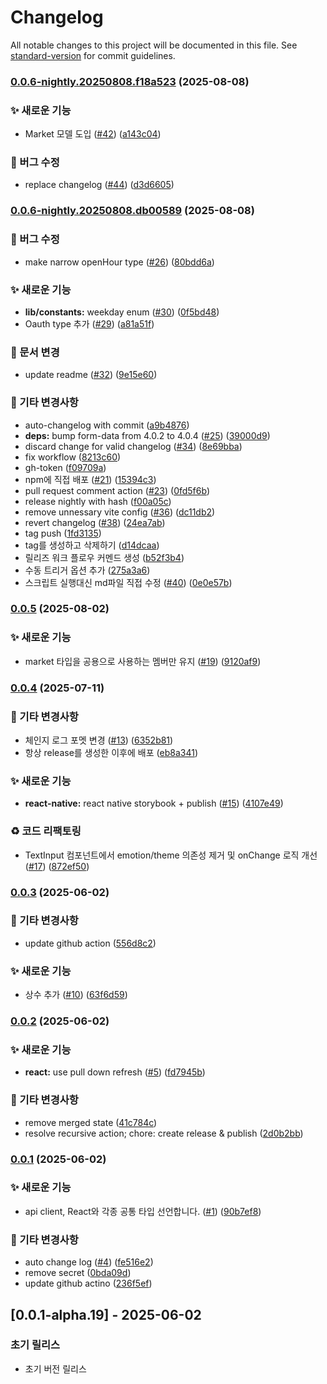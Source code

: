 # Changelog

All notable changes to this project will be documented in this file. See [standard-version](https://github.com/conventional-changelog/standard-version) for commit guidelines.

### [0.0.6-nightly.20250808.f18a523](https://github.com/ummgoban/shared/compare/v0.0.6-nightly.20250808.db00589...0.0.6-nightly.20250808.f18a523) (2025-08-08)


### ✨ 새로운 기능

* Market 모델 도입 ([#42](https://github.com/ummgoban/shared/issues/42)) ([a143c04](https://github.com/ummgoban/shared/commit/a143c04bf1f2c00c5b3162642b383a4873744361))


### 🐛 버그 수정

* replace changelog ([#44](https://github.com/ummgoban/shared/issues/44)) ([d3d6605](https://github.com/ummgoban/shared/commit/d3d66056fb1b11e956b397dd5420c5463b5043f2))

### [0.0.6-nightly.20250808.db00589](https://github.com/ummgoban/shared/compare/v0.0.5...v0.0.6-nightly.20250808.db00589) (2025-08-08)


### 🐛 버그 수정

* make narrow openHour type ([#26](https://github.com/ummgoban/shared/issues/26)) ([80bdd6a](https://github.com/ummgoban/shared/commit/80bdd6a88b35118db8ebf0879b45d37a44f4148c))


### ✨ 새로운 기능

* **lib/constants:** weekday enum ([#30](https://github.com/ummgoban/shared/issues/30)) ([0f5bd48](https://github.com/ummgoban/shared/commit/0f5bd48a3d5262e3272a20fa3bdf618b80a2263f))
* Oauth type 추가 ([#29](https://github.com/ummgoban/shared/issues/29)) ([a81a51f](https://github.com/ummgoban/shared/commit/a81a51ff4f4bd6dfd2ff829fe9da7de2b63cf771))


### 📝 문서 변경

* update readme ([#32](https://github.com/ummgoban/shared/issues/32)) ([9e15e60](https://github.com/ummgoban/shared/commit/9e15e60faf4428acd75421cd129f7b9b6167a22a))


### 🔨 기타 변경사항

* auto-changelog with commit ([a9b4876](https://github.com/ummgoban/shared/commit/a9b4876521a4a211860a0a9bfb9c7bcfdf377a3b))
* **deps:** bump form-data from 4.0.2 to 4.0.4 ([#25](https://github.com/ummgoban/shared/issues/25)) ([39000d9](https://github.com/ummgoban/shared/commit/39000d9ca86295e1c550d944d73f8bee7ebc9d07))
* discard change for valid changelog ([#34](https://github.com/ummgoban/shared/issues/34)) ([8e69bba](https://github.com/ummgoban/shared/commit/8e69bba9bfdcdde20c1c2033f03005b56ab29bec))
* fix workflow ([8213c60](https://github.com/ummgoban/shared/commit/8213c6054ebfc557fe5df72a2801d116fcfc8e97))
* gh-token ([f09709a](https://github.com/ummgoban/shared/commit/f09709ade0e59979ebabd7c7fe0e144b9f5ad528))
* npm에 직접 배포 ([#21](https://github.com/ummgoban/shared/issues/21)) ([15394c3](https://github.com/ummgoban/shared/commit/15394c33af3795ba1519bb7795421c252665ea73))
* pull request comment action ([#23](https://github.com/ummgoban/shared/issues/23)) ([0fd5f6b](https://github.com/ummgoban/shared/commit/0fd5f6b0b2dab46c2cf95fa649a82cec1dc05e21))
* release nightly with hash ([f00a05c](https://github.com/ummgoban/shared/commit/f00a05c595fefb5307717462a937bfcef3da3b09))
* remove unnessary vite config ([#36](https://github.com/ummgoban/shared/issues/36)) ([dc11db2](https://github.com/ummgoban/shared/commit/dc11db2b975f7fea6311a8fee035b4b7688870b1))
* revert changelog ([#38](https://github.com/ummgoban/shared/issues/38)) ([24ea7ab](https://github.com/ummgoban/shared/commit/24ea7ab646bce138fa1810ed68e6388ae242e0cd))
* tag push ([1fd3135](https://github.com/ummgoban/shared/commit/1fd313528f7043b0aff0279851c9032c4e9a6c49))
* tag를 생성하고 삭제하기 ([d14dcaa](https://github.com/ummgoban/shared/commit/d14dcaa7490f64cd71fa45eb0fa515a7511ad32f))
* 릴리즈 워크 플로우 커멘드 생성 ([b52f3b4](https://github.com/ummgoban/shared/commit/b52f3b4b2873cbaf9791835dbe631ab61005c7b1))
* 수동 트리거 옵션 추가 ([275a3a6](https://github.com/ummgoban/shared/commit/275a3a60a68825502dcf6c909386f50c5a102795))
* 스크립트 실행대신 md파일 직접 수정 ([#40](https://github.com/ummgoban/shared/issues/40)) ([0e0e57b](https://github.com/ummgoban/shared/commit/0e0e57b1862246f583d20611a1252b1e84f9b442))

### [0.0.5](https://github.com/ummgoban/shared/compare/v0.0.4...v0.0.5) (2025-08-02)


### ✨ 새로운 기능

* market 타입을 공용으로 사용하는 멤버만 유지 ([#19](https://github.com/ummgoban/shared/issues/19)) ([9120af9](https://github.com/ummgoban/shared/commit/9120af956d474f7adf4cedf33566cffe0d97d57f))

### [0.0.4](https://github.com/ummgoban/shared/compare/v0.0.3...v0.0.4) (2025-07-11)


### 🔨 기타 변경사항

* 체인지 로그 포멧 변경 ([#13](https://github.com/ummgoban/shared/issues/13)) ([6352b81](https://github.com/ummgoban/shared/commit/6352b8139623f6c63c8218f29419b2d443984cf4))
* 항상 release를 생성한 이후에 배포 ([eb8a341](https://github.com/ummgoban/shared/commit/eb8a341f3e34e30f2755aff6236f3174bd9e1b3a))


### ✨ 새로운 기능

* **react-native:** react native storybook + publish ([#15](https://github.com/ummgoban/shared/issues/15)) ([4107e49](https://github.com/ummgoban/shared/commit/4107e496edbeee5937c6f9340ebc83b253e38a95))


### ♻️ 코드 리팩토링

* TextInput 컴포넌트에서 emotion/theme 의존성 제거 및 onChange 로직 개선 ([#17](https://github.com/ummgoban/shared/issues/17)) ([872ef50](https://github.com/ummgoban/shared/commit/872ef504f2304c0a790fdb302fe5cda0f61f7fbc))

### [0.0.3](https://github.com/ummgoban/shared/compare/v0.0.2...v0.0.3) (2025-06-02)


### 🔨 기타 변경사항

* update github action ([556d8c2](https://github.com/ummgoban/shared/commit/556d8c2569e4d223764bbcf871c039754c4465bb))


### ✨ 새로운 기능

* 상수 추가 ([#10](https://github.com/ummgoban/shared/issues/10)) ([63f6d59](https://github.com/ummgoban/shared/commit/63f6d5911c2c57cc11735daf2483adb4c8981c21))

### [0.0.2](https://github.com/ummgoban/shared/compare/v0.0.1...v0.0.2) (2025-06-02)


### ✨ 새로운 기능

* **react:** use pull down refresh ([#5](https://github.com/ummgoban/shared/issues/5)) ([fd7945b](https://github.com/ummgoban/shared/commit/fd7945b2329f53ef3528c11dd1cb6a549c0f3b11))


### 🔨 기타 변경사항

* remove merged state ([41c784c](https://github.com/ummgoban/shared/commit/41c784cfe06582b1aec24319a1826e6a76bb6efc))
* resolve recursive action; chore: create release & publish ([2d0b2bb](https://github.com/ummgoban/shared/commit/2d0b2bb0f04da61c8aedc2859d8d4d5202b58a56))

### [0.0.1](https://github.com/ummgoban/shared/compare/v0.0.1-alpha.9...v0.0.1) (2025-06-02)


### ✨ 새로운 기능

* api client, React와 각종 공통 타입 선언합니다. ([#1](https://github.com/ummgoban/shared/issues/1)) ([90b7ef8](https://github.com/ummgoban/shared/commit/90b7ef8e8d8cdc469ebc3420226996bf4f54843b))


### 🔨 기타 변경사항

* auto change log ([#4](https://github.com/ummgoban/shared/issues/4)) ([fe516e2](https://github.com/ummgoban/shared/commit/fe516e2d7f65fd4d0a9ca8398fe8857d864a3633))
* remove secret ([0bda09d](https://github.com/ummgoban/shared/commit/0bda09df7822f368d5904487f2f95d84eb6bba5f))
* update github actino ([236f5ef](https://github.com/ummgoban/shared/commit/236f5efe271c5d7d77016caae081105f3283f023))

## [0.0.1-alpha.19] - 2025-06-02

### 초기 릴리스
- 초기 버전 릴리스
